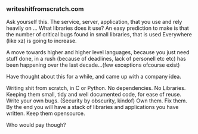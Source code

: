 ### writeshitfromscratch.com

Ask yourself this. The service, server, application, that you use and rely heavily on ... What libraries does it use?
An easy prediction to make is that the number of critical bugs found in small libraries, that is used Everywhere (like xz) is going to increase.

A move towards higher and higher level languages, because you just need stuff done, in a rush (because of deadlines, lack of personell etc etc) has been happening over the last decade...(few exceptions ofcourse exist)

Have thought about this for a while, and came up with a company idea.

Writing shit from scratch, in C or Python. No dependencies. No Libraries. Keeping them small, tidy and well documented code, for ease of reuse.
Write your own bugs. (Security by obscurity, kindof) Own them. Fix them.
By the end you will have a stack of libraries and applications you have written. Keep them opensource.

Who would pay though?

